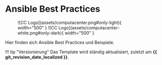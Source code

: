 # Ansible Best Practices

<figure markdown>
  ![CC Logo](assets/computacenter.png#only-light){ width="500" }
  ![CC Logo](assets/computacenter-white.png#only-dark){ width="500" }
  <figcaption></figcaption>
</figure>

Hier finden sich Ansible Best Practices und Beispiele.

!!! tip "Versionierung"
    Das Template wird ständig aktualisiert, zuletzt am **{{ git_revision_date_localized }}**.


